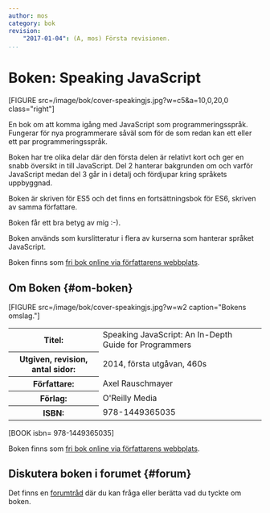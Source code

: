 ```yaml
---
author: mos
category: bok
revision:
    "2017-01-04": (A, mos) Första revisionen.
...
```

Boken: Speaking JavaScript
==================================

[FIGURE src=/image/bok/cover-speakingjs.jpg?w=c5&a=10,0,20,0 class="right"]

En bok om att komma igång med JavaScript som programmeringsspråk. Fungerar för nya programmerare såväl som för de som redan kan ett eller ett par programmeringsspråk.


<!--more-->

Boken har tre olika delar där den första delen är relativt kort och ger en snabb översikt in till JavaScript. Del 2 hanterar bakgrunden om och varför JavaScript medan del 3 går in i detalj och fördjupar kring språkets uppbyggnad.

Boken är skriven för ES5 och det finns en fortsättningsbok för ES6, skriven av samma författare.

Boken får ett bra betyg av mig :-).

Boken används som kurslitteratur i flera av kurserna som hanterar språket JavaScript.

Boken finns som [fri bok online via författarens webbplats](http://exploringjs.com/).



Om Boken {#om-boken}
--------------------

[FIGURE src=/image/bok/cover-speakingjs.jpg?w=w2 caption="Bokens omslag."]

<table>
<tr><th>Titel:</th><td>Speaking JavaScript: An In-Depth Guide for Programmers<td></tr>
<tr><th>Utgiven, revision, antal sidor:</th><td>2014, första utgåvan, 460s<td></tr>
<tr><th>Författare:</th><td>Axel Rauschmayer<td></tr>
<tr><th>Förlag:</th><td>O'Reilly Media<td></tr>
<tr><th>ISBN:</th><td> 978-1449365035<td></tr>
</table>

[BOOK isbn= 978-1449365035]

Boken finns som [fri bok online via författarens webbplats](http://exploringjs.com/).



Diskutera boken i forumet {#forum}
----------------------------------

Det finns en [forumtråd](t/5878) där du kan fråga eller berätta vad du tyckte om boken.
